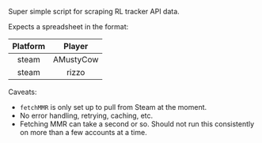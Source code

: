 Super simple script for scraping RL tracker API data.

Expects a spreadsheet in the format:

| Platform       | Player     | 
| :-------------: | :----------: | 
| steam | AMustyCow   | 
| steam | rizzo | 

Caveats:

- `fetchMMR` is only set up to pull from Steam at the moment.
- No error handling, retrying, caching, etc.
- Fetching MMR can take a second or so. Should not run this consistently on more than a few accounts at a time.